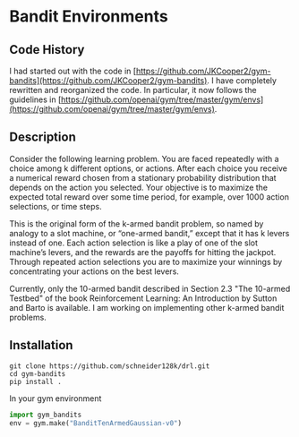 # Bandit Environments

## Code History

I had started out with the code in [https://github.com/JKCooper2/gym-bandits](https://github.com/JKCooper2/gym-bandits). 
I have completely rewritten and reorganized the code. In particular, it now follows the guidelines 
in [https://github.com/openai/gym/tree/master/gym/envs](https://github.com/openai/gym/tree/master/gym/envs).  

## Description 

Consider the following learning problem. You are faced repeatedly with a choice among
k different options, or actions. After each choice you receive a numerical reward chosen
from a stationary probability distribution that depends on the action you selected. Your
objective is to maximize the expected total reward over some time period, for example,
over 1000 action selections, or time steps.

This is the original form of the k-armed bandit problem, so named by analogy to a slot
machine, or “one-armed bandit,” except that it has k levers instead of one. Each action
selection is like a play of one of the slot machine’s levers, and the rewards are the payoffs
for hitting the jackpot. Through repeated action selections you are to maximize your
winnings by concentrating your actions on the best levers.

Currently, only the 10-armed bandit described in Section 2.3 "The 10-armed Testbed" of the book 
Reinforcement Learning: An Introduction by Sutton and Barto is available. I am working on implementing other k-armed bandit problems.

## Installation

```
git clone https://github.com/schneider128k/drl.git
cd gym-bandits
pip install .
```

In your gym environment
```python
import gym_bandits
env = gym.make("BanditTenArmedGaussian-v0") 
```